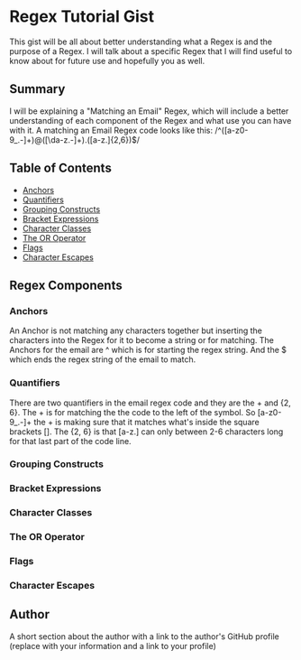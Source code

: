 # Regex Tutorial Gist

This gist will be all about better understanding what a Regex is and the purpose of a Regex. I will talk about a specific Regex that I will find useful to know about for future use and hopefully you as well.

## Summary

I will be explaining a "Matching an Email" Regex, which will include a better understanding of each component of the Regex and what use you can have with it.
A matching an Email Regex code looks like this: /^([a-z0-9_\.-]+)@([\da-z\.-]+)\.([a-z\.]{2,6})$/

## Table of Contents

- [Anchors](#anchors)
- [Quantifiers](#quantifiers)
- [Grouping Constructs](#grouping-constructs)
- [Bracket Expressions](#bracket-expressions)
- [Character Classes](#character-classes)
- [The OR Operator](#the-or-operator)
- [Flags](#flags)
- [Character Escapes](#character-escapes)

## Regex Components

### Anchors

An Anchor is not matching any characters together but inserting the characters into the Regex for it to become a string or for matching. 
The Anchors for the email are ^ which is for starting the regex string. And the $ which ends the regex string of the email to match.

### Quantifiers

There are two quantifiers in the email regex code and they are the + and {2, 6}. The + is for matching the the code to the left of the symbol.
So [a-z0-9_\.-]+ the + is making sure that it matches what's inside the square brackets [].
The {2, 6} is that [a-z\.] can only between 2-6 characters long for that last part of the code line.

### Grouping Constructs

### Bracket Expressions

### Character Classes

### The OR Operator

### Flags

### Character Escapes

## Author

A short section about the author with a link to the author's GitHub profile (replace with your information and a link to your profile)
